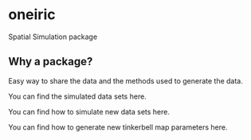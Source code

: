# oneiric
Spatial Simulation package 

## Why a package?
Easy way to share the data and the methods used to generate the data.

You can find the simulated data sets here.

You can find how to simulate new data sets here.

You can find how to generate new tinkerbell map parameters here.
